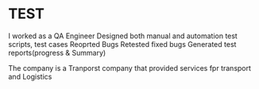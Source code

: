 # TEST

I worked as a QA Engineer
Designed both manual and automation test scripts, test cases
Reoprted Bugs
Retested fixed bugs
Generated test reports(progress & Summary)

The company is a Tranporst company that provided services fpr transport and Logistics
